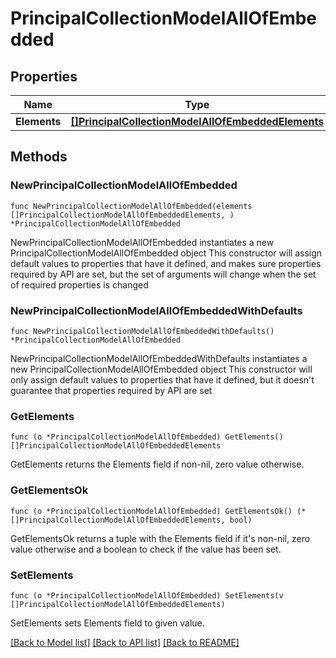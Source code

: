 # PrincipalCollectionModelAllOfEmbedded

## Properties

Name | Type | Description | Notes
------------ | ------------- | ------------- | -------------
**Elements** | [**[]PrincipalCollectionModelAllOfEmbeddedElements**](PrincipalCollectionModelAllOfEmbeddedElements.md) |  | 

## Methods

### NewPrincipalCollectionModelAllOfEmbedded

`func NewPrincipalCollectionModelAllOfEmbedded(elements []PrincipalCollectionModelAllOfEmbeddedElements, ) *PrincipalCollectionModelAllOfEmbedded`

NewPrincipalCollectionModelAllOfEmbedded instantiates a new PrincipalCollectionModelAllOfEmbedded object
This constructor will assign default values to properties that have it defined,
and makes sure properties required by API are set, but the set of arguments
will change when the set of required properties is changed

### NewPrincipalCollectionModelAllOfEmbeddedWithDefaults

`func NewPrincipalCollectionModelAllOfEmbeddedWithDefaults() *PrincipalCollectionModelAllOfEmbedded`

NewPrincipalCollectionModelAllOfEmbeddedWithDefaults instantiates a new PrincipalCollectionModelAllOfEmbedded object
This constructor will only assign default values to properties that have it defined,
but it doesn't guarantee that properties required by API are set

### GetElements

`func (o *PrincipalCollectionModelAllOfEmbedded) GetElements() []PrincipalCollectionModelAllOfEmbeddedElements`

GetElements returns the Elements field if non-nil, zero value otherwise.

### GetElementsOk

`func (o *PrincipalCollectionModelAllOfEmbedded) GetElementsOk() (*[]PrincipalCollectionModelAllOfEmbeddedElements, bool)`

GetElementsOk returns a tuple with the Elements field if it's non-nil, zero value otherwise
and a boolean to check if the value has been set.

### SetElements

`func (o *PrincipalCollectionModelAllOfEmbedded) SetElements(v []PrincipalCollectionModelAllOfEmbeddedElements)`

SetElements sets Elements field to given value.



[[Back to Model list]](../README.md#documentation-for-models) [[Back to API list]](../README.md#documentation-for-api-endpoints) [[Back to README]](../README.md)


